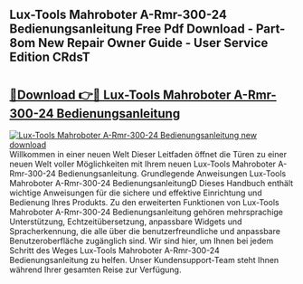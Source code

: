 ## Lux-Tools Mahroboter A-Rmr-300-24 Bedienungsanleitung Free Pdf Download - Part-8om New Repair Owner Guide - User Service Edition CRdsT

# <h2><a href="http://df5w817.blite.top/?on=Lux-Tools+Mahroboter+A-Rmr-300-24+Bedienungsanleitung">🔗Download 👉🔴 Lux-Tools Mahroboter A-Rmr-300-24 Bedienungsanleitung</a></h2>

[![Lux-Tools Mahroboter A-Rmr-300-24 Bedienungsanleitung new download](https://i.imgur.com/lujVjoI.png)](http://df5w817.blite.top/?on=Lux-Tools+Mahroboter+A-Rmr-300-24+Bedienungsanleitung)
Willkommen in einer neuen Welt Dieser Leitfaden öffnet die Türen zu einer neuen Welt voller Möglichkeiten mit Ihrem neuen Lux-Tools Mahroboter A-Rmr-300-24 Bedienungsanleitung. Grundlegende Anweisungen Lux-Tools Mahroboter A-Rmr-300-24 BedienungsanleitungD Dieses Handbuch enthält wichtige Anweisungen für die sichere und effektive Einrichtung und Bedienung Ihres Produkts. Zu den erweiterten Funktionen von Lux-Tools Mahroboter A-Rmr-300-24 Bedienungsanleitung gehören mehrsprachige Unterstützung, Echtzeitübersetzung, anpassbare Widgets und Spracherkennung, die alle über die benutzerfreundliche und anpassbare Benutzeroberfläche zugänglich sind. Wir sind hier, um Ihnen bei jedem Schritt des Weges Lux-Tools Mahroboter A-Rmr-300-24 Bedienungsanleitung zu helfen. Unser Kundensupport-Team steht Ihnen während Ihrer gesamten Reise zur Verfügung.
